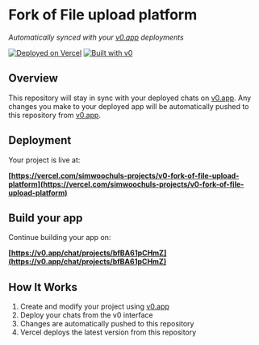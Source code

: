 # Fork of File upload platform

*Automatically synced with your [v0.app](https://v0.app) deployments*

[![Deployed on Vercel](https://img.shields.io/badge/Deployed%20on-Vercel-black?style=for-the-badge&logo=vercel)](https://vercel.com/simwoochuls-projects/v0-fork-of-file-upload-platform)
[![Built with v0](https://img.shields.io/badge/Built%20with-v0.app-black?style=for-the-badge)](https://v0.app/chat/projects/bfBA61pCHmZ)

## Overview

This repository will stay in sync with your deployed chats on [v0.app](https://v0.app).
Any changes you make to your deployed app will be automatically pushed to this repository from [v0.app](https://v0.app).

## Deployment

Your project is live at:

**[https://vercel.com/simwoochuls-projects/v0-fork-of-file-upload-platform](https://vercel.com/simwoochuls-projects/v0-fork-of-file-upload-platform)**

## Build your app

Continue building your app on:

**[https://v0.app/chat/projects/bfBA61pCHmZ](https://v0.app/chat/projects/bfBA61pCHmZ)**

## How It Works

1. Create and modify your project using [v0.app](https://v0.app)
2. Deploy your chats from the v0 interface
3. Changes are automatically pushed to this repository
4. Vercel deploys the latest version from this repository